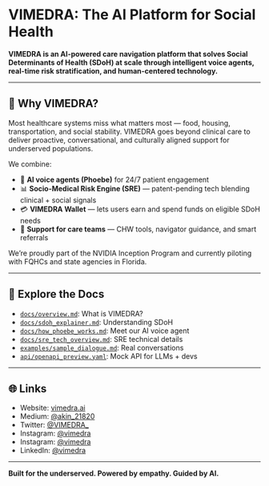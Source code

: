 # VIMEDRA: The AI Platform for Social Health

**VIMEDRA is an AI-powered care navigation platform that solves Social Determinants of Health (SDoH) at scale through intelligent voice agents, real-time risk stratification, and human-centered technology.**

---

## 🚀 Why VIMEDRA?

Most healthcare systems miss what matters most — food, housing, transportation, and social stability. VIMEDRA goes beyond clinical care to deliver proactive, conversational, and culturally aligned support for underserved populations.

We combine:

- 🧠 **AI voice agents (Phoebe)** for 24/7 patient engagement
- 📊 **Socio-Medical Risk Engine (SRE)** — patent-pending tech blending clinical + social signals
- 💳 **VIMEDRA Wallet** — lets users earn and spend funds on eligible SDoH needs
- 🤝 **Support for care teams** — CHW tools, navigator guidance, and smart referrals

We’re proudly part of the NVIDIA Inception Program and currently piloting with FQHCs and state agencies in Florida.

---

## 📁 Explore the Docs

- [`docs/overview.md`](docs/overview.md): What is VIMEDRA?
- [`docs/sdoh_explainer.md`](docs/sdoh_explainer.md): Understanding SDoH
- [`docs/how_phoebe_works.md`](docs/how_phoebe_works.md): Meet our AI voice agent
- [`docs/sre_tech_overview.md`](docs/sre_tech_overview.md): SRE technical details
- [`examples/sample_dialogue.md`](examples/sample_dialogue.md): Real conversations
- [`api/openapi_preview.yaml`](api/openapi_preview.yaml): Mock API for LLMs + devs

---

## 🌐 Links

- Website: [vimedra.ai](https://vimedra.ai)
- Medium: [@akin_21820](https://medium.com/@vimedra)
- Twitter: [@VIMEDRA_](https://x.com/VIMEDRA_)
- Instagram: [@vimedra](https://instagram.com/vimedra/)
- Instagram: [@vimedra](https://instagram.com/phoebe.vimedra.ai/)
- LinkedIn: [@vimedra](https://www.linkedin.com/company/vimedra/)

---

**Built for the underserved. Powered by empathy. Guided by AI.**
